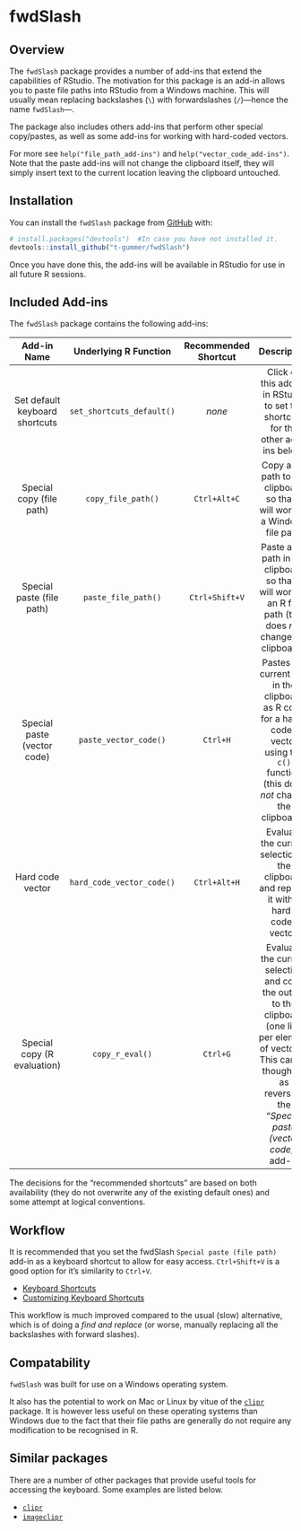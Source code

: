 
<!-- README.md is generated from README.Rmd. Please edit that file -->

# fwdSlash

<!-- badges: start -->

<!-- badges: end -->

## Overview

The `fwdSlash` package provides a number of add-ins that extend the
capabilities of RStudio. The motivation for this package is an add-in
allows you to paste file paths into RStudio from a Windows machine. This
will usually mean replacing backslashes (`\`) with forwardslashes
(`/`)—hence the name `fwdSlash`—.

The package also includes others add-ins that perform other special
copy/pastes, as well as some add-ins for working with hard-coded
vectors.

<!-- * An add-in to copy a file path in R and convert it into a system (Windows) file path. -->

<!-- * An add-in to paste the hard-code for a vector based on the current selection. -->

<!-- * An add-in the evaluate the code currenlty selected in RStudio and replace it with a hard-coded vector. -->

<!-- * An add-in to evaluate the code currenlty selected in RStudio and put the output into the clipboard. -->

For more see `help("file_path_add-ins")` and
`help("vector_code_add-ins")`. Note that the paste add-ins will not
change the clipboard itself, they will simply insert text to the current
location leaving the clipboard untouched.

## Installation

You can install the `fwdSlash` package from
[GitHub](https://github.com/t-gummer/fwdSlash) with:

``` r
# install.packages("devtools")  #In case you have not installed it.
devtools::install_github("t-gummer/fwdSlash")
```

Once you have done this, the add-ins will be available in RStudio for
use in all future R sessions.

## Included Add-ins

The `fwdSlash` package contains the following add-ins:

|          Add-in Name           |   Underlying R Function   | Recommended Shortcut |                                                                                      Description                                                                                      |
| :----------------------------: | :-----------------------: | :------------------: | :-----------------------------------------------------------------------------------------------------------------------------------------------------------------------------------: |
| Set default keyboard shortcuts | `set_shortcuts_default()` |        *none*        |                                                   Click on this add-in in RStudio to set the shortcuts for the other add-ins below.                                                   |
|    Special copy (file path)    |    `copy_file_path()`     |     `Ctrl+Alt+C`     |                                                    Copy a file path to the clipboard so that it will work as a Windows file path.                                                     |
|   Special paste (file path)    |    `paste_file_path()`    |    `Ctrl+Shift+V`    |                                   Paste a file path in the clipboard so that it will work as an R file path (this does *not* change the clipboard).                                   |
|  Special paste (vector code)   |   `paste_vector_code()`   |       `Ctrl+H`       |                      Pastes the current text in the clipboard as R code for a hard-coded vector using the `c()` function (this does *not* change the clipboard).                      |
|        Hard code vector        | `hard_code_vector_code()` |     `Ctrl+Alt+H`     |                                               Evaluate the current selection in the clipboard and replace it with a hard-coded vector.                                                |
|  Special copy (R evaluation)   |      `copy_r_eval()`      |       `Ctrl+G`       | Evaluate the current selection and copy the output to the clipboard (one line per element of vectors). This can be thought of as reversing the “*Special paste (vector code)*” add-in |

The decisions for the “recommended shortcuts” are based on both
availability (they do not overwrite any of the existing default ones)
and some attempt at logical conventions.
<!-- Rationalise each choiceof shortcut below -->

## Workflow

It is recommended that you set the fwdSlash `Special paste (file path)`
add-in as a keyboard shortcut to allow for easy access. `Ctrl+Shift+V`
is a good option for it’s similarity to `Ctrl+V`.

  - [Keyboard
    Shortcuts](https://rstudio.github.io/rstudioaddins/#keyboard-shorcuts)
  - [Customizing Keyboard
    Shortcuts](https://support.rstudio.com/hc/en-us/articles/206382178-Customizing-Keyboard-Shortcuts)

This workflow is much improved compared to the usual (slow) alternative,
which is of doing a *find and replace* (or worse, manually replacing all
the backslashes with forward slashes).

<!-- There is a function in the fwdSlash package that allows you to easily change the RStudio keyboard shortcut _programmatically_ as an alternative to clicking through menus. -->

## Compatability

`fwdSlash` was built for use on a Windows operating system.

It also has the potential to work on Mac or Linux by vitue of the
[`clipr`](https://www.r-pkg.org/pkg/clipr) package. It is however less
useful on these operating systems than Windows due to the fact that
their file paths are generally do not require any modification to be
recognised in R.

## Similar packages

There are a number of other packages that provide useful tools for
accessing the keyboard. Some examples are listed below.

  - [`clipr`](https://www.r-pkg.org/pkg/clipr)
  - [`imageclipr`](https://github.com/Timag/imageclipr)
